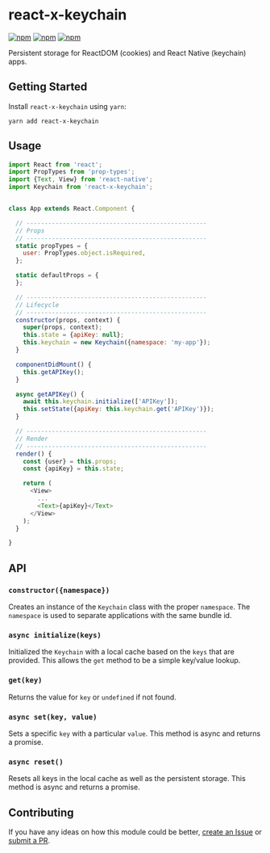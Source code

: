 # react-x-keychain

[![npm](https://img.shields.io/npm/v/react-x-keychain.svg)](https://www.npmjs.com/package/react-x-keychain)
[![npm](https://img.shields.io/npm/dt/react-x-keychain.svg)](https://www.npmjs.com/package/react-x-keychain)
[![npm](https://img.shields.io/npm/l/react-x-keychain.svg)](https://github.com/negativetwelve/react-x/blob/master/LICENSE)

Persistent storage for ReactDOM (cookies) and React Native (keychain) apps.

## Getting Started

Install `react-x-keychain` using `yarn`:

```shell
yarn add react-x-keychain
```

## Usage

```javascript
import React from 'react';
import PropTypes from 'prop-types';
import {Text, View} from 'react-native';
import Keychain from 'react-x-keychain';


class App extends React.Component {

  // --------------------------------------------------
  // Props
  // --------------------------------------------------
  static propTypes = {
    user: PropTypes.object.isRequired,
  };

  static defaultProps = {
  };

  // --------------------------------------------------
  // Lifecycle
  // --------------------------------------------------
  constructor(props, context) {
    super(props, context);
    this.state = {apiKey: null};
    this.keychain = new Keychain({namespace: 'my-app'});
  }

  componentDidMount() {
    this.getAPIKey();
  }

  async getAPIKey() {
    await this.keychain.initialize(['APIKey']);
    this.setState({apiKey: this.keychain.get('APIKey')});
  }

  // --------------------------------------------------
  // Render
  // --------------------------------------------------
  render() {
    const {user} = this.props;
    const {apiKey} = this.state;

    return (
      <View>
        ...
        <Text>{apiKey}</Text>
      </View>
    );
  }

}
```

## API

### `constructor({namespace})`

Creates an instance of the `Keychain` class with the proper `namespace`. The `namespace` is used to separate applications with the same bundle id.

### `async initialize(keys)`

Initialized the `Keychain` with a local cache based on the `keys` that are provided. This allows the `get` method to be a simple key/value lookup.

### `get(key)`

Returns the value for `key` or `undefined` if not found.

### `async set(key, value)`

Sets a specific `key` with a particular `value`. This method is async and returns a promise.

### `async reset()`

Resets all keys in the local cache as well as the persistent storage. This method is async and returns a promise.

## Contributing

If you have any ideas on how this module could be better, [create an Issue](https://github.com/negativetwelve/react-x/issues) or [submit a PR](https://github.com/negativetwelve/react-x/pulls).
